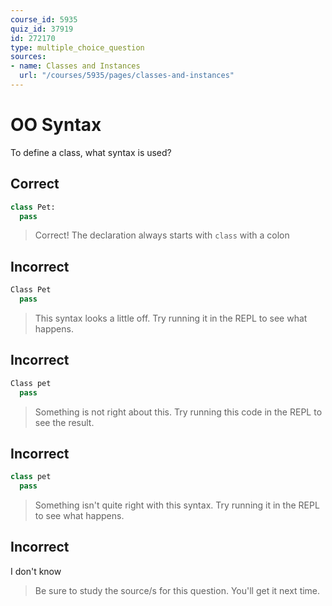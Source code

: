 ```yaml
---
course_id: 5935
quiz_id: 37919
id: 272170
type: multiple_choice_question
sources:
- name: Classes and Instances
  url: "/courses/5935/pages/classes-and-instances"
---
```


# OO Syntax

To define a class, what syntax is used?

## Correct

```py
class Pet:
  pass
```

> Correct! The declaration always starts with `class` with a colon

## Incorrect

```py
Class Pet
  pass
```

> This syntax looks a little off. Try running it in the REPL to see what happens.

## Incorrect

```py
Class pet
  pass
```

> Something is not right about this. Try running this code in the REPL to see the
> result.

## Incorrect

```py
class pet
  pass
```

> Something isn't quite right with this syntax. Try running it in the REPL to see
> what happens.

## Incorrect

I don't know

> Be sure to study the source/s for this question. You'll get it next time.
